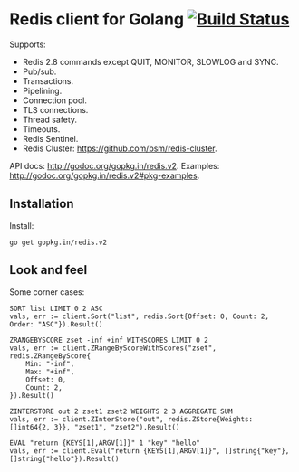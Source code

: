 Redis client for Golang [![Build Status](https://travis-ci.org/go-redis/redis.png?branch=master)](https://travis-ci.org/go-redis/redis)
=======================

Supports:

- Redis 2.8 commands except QUIT, MONITOR, SLOWLOG and SYNC.
- Pub/sub.
- Transactions.
- Pipelining.
- Connection pool.
- TLS connections.
- Thread safety.
- Timeouts.
- Redis Sentinel.
- Redis Cluster: https://github.com/bsm/redis-cluster.

API docs: http://godoc.org/gopkg.in/redis.v2.
Examples: http://godoc.org/gopkg.in/redis.v2#pkg-examples.

Installation
------------

Install:

    go get gopkg.in/redis.v2

Look and feel
-------------

Some corner cases:

    SORT list LIMIT 0 2 ASC
    vals, err := client.Sort("list", redis.Sort{Offset: 0, Count: 2, Order: "ASC"}).Result()

    ZRANGEBYSCORE zset -inf +inf WITHSCORES LIMIT 0 2
    vals, err := client.ZRangeByScoreWithScores("zset", redis.ZRangeByScore{
        Min: "-inf",
        Max: "+inf",
        Offset: 0,
        Count: 2,
    }).Result()

    ZINTERSTORE out 2 zset1 zset2 WEIGHTS 2 3 AGGREGATE SUM
    vals, err := client.ZInterStore("out", redis.ZStore{Weights: []int64{2, 3}}, "zset1", "zset2").Result()

    EVAL "return {KEYS[1],ARGV[1]}" 1 "key" "hello"
    vals, err := client.Eval("return {KEYS[1],ARGV[1]}", []string{"key"}, []string{"hello"}).Result()
